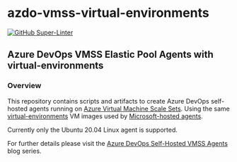 # azdo-vmss-virtual-environments

[![GitHub Super-Linter](https://github.com/tonyskidmore/azdo-vmss-virtual-environments/workflows/Lint%20Code%20Base/badge.svg)](https://github.com/marketplace/actions/super-linter)

## Azure DevOps VMSS Elastic Pool Agents with virtual-environments

### Overview

This repository contains scripts and artifacts to create Azure DevOps self-hosted agents running on [Azure Virtual Machine Scale Sets](https://docs.microsoft.com/en-us/azure/virtual-machine-scale-sets/overview).
Using the same [virtual-environments](https://github.com/actions/virtual-environments) VM images used by [Microsoft-hosted agents](https://docs.microsoft.com/en-us/azure/devops/pipelines/agents/hosted).  

Currently only the Ubuntu 20.04 Linux agent is supported.

For further details please visit the [Azure DevOps Self-Hosted VMSS Agents](https://www.skidmore.co.uk/series/ado-vmss-agents/) blog series.
